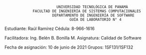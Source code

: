                             UNIVERSIDAD TECNOLÓGICA DE PANAMÁ
                 FACULTAD DE INGENIERÍA DE SISTEMAS COMPUTACIONALES
                          DEPARTAMENTO DE INGENIERÍA DE SOFTWARE
                                  GUÍA DE LABORATORIO N° 4
Estudiante: Raúl Ramírez				Cédula: 8-966-1616

Facilitadora: Ing. Belén B. Bonilla M.                  Asignatura: Calidad de Software 

Fecha de asignación: 10 de junio de 2021                Grupos: 1SF131/1SF132

